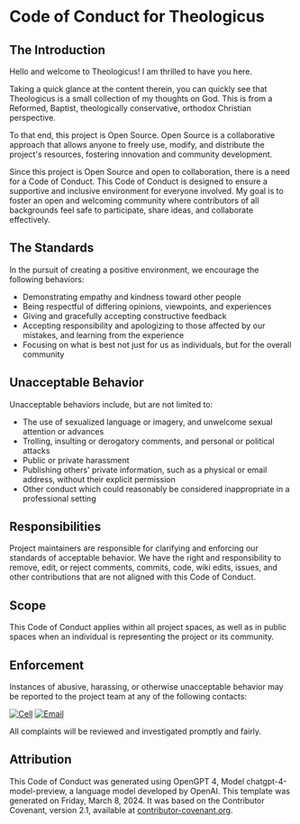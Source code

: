 # Code of Conduct for Theologicus

## The Introduction

Hello and welcome to Theologicus! I am thrilled to have you here.

Taking a quick glance at the content therein, you can quickly see that Theologicus is a small collection of my thoughts on God. This is from a Reformed, Baptist, theologically conservative, orthodox Christian perspective.

To that end, this project is Open Source. Open Source is a collaborative approach that allows anyone to freely use, modify, and distribute the project's resources, fostering innovation and community development.

Since this project is Open Source and open to collaboration, there is a need for a Code of Conduct. This Code of Conduct is designed to ensure a supportive and inclusive environment for everyone involved. My goal is to foster an open and welcoming community where contributors of all backgrounds feel safe to participate, share ideas, and collaborate effectively.

## The Standards

In the pursuit of creating a positive environment, we encourage the following behaviors:

- Demonstrating empathy and kindness toward other people
- Being respectful of differing opinions, viewpoints, and experiences
- Giving and gracefully accepting constructive feedback
- Accepting responsibility and apologizing to those affected by our mistakes, and learning from the experience
- Focusing on what is best not just for us as individuals, but for the overall community

## Unacceptable Behavior

Unacceptable behaviors include, but are not limited to:

- The use of sexualized language or imagery, and unwelcome sexual attention or advances
- Trolling, insulting or derogatory comments, and personal or political attacks
- Public or private harassment
- Publishing others' private information, such as a physical or email address, without their explicit permission
- Other conduct which could reasonably be considered inappropriate in a professional setting

## Responsibilities

Project maintainers are responsible for clarifying and enforcing our standards of acceptable behavior. We have the right and responsibility to remove, edit, or reject comments, commits, code, wiki edits, issues, and other contributions that are not aligned with this Code of Conduct.

## Scope

This Code of Conduct applies within all project spaces, as well as in public spaces when an individual is representing the project or its community.

## Enforcement

Instances of abusive, harassing, or otherwise unacceptable behavior may be reported to the project team at any of the following contacts:

[![Cell](https://img.shields.io/badge/SMS-joseph-437790?style=for-the-badge&logo=Apple)](sms:8177071486) [![Email](https://img.shields.io/badge/Email-joseph-success?style=for-the-badge&logo=Minutemailer)](mailto:joe@theologic.us)

All complaints will be reviewed and investigated promptly and fairly.

## Attribution

This Code of Conduct was generated using OpenGPT 4, Model chatgpt-4-model-preview, a language model developed by OpenAI. This template was generated on Friday, March 8, 2024. It was based on the Contributor Covenant, version 2.1, available at [contributor-covenant.org](https://www.contributor-covenant.org/version/2/1/code_of_conduct/).